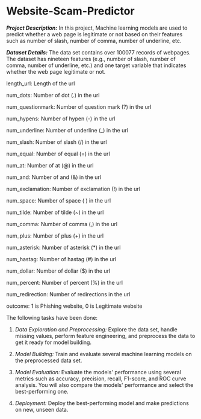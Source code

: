 # Website-Scam-Predictor

***Project Description:*** In this project, Machine learning models are used to predict whether a web page is legitimate or not based on their features such as number of slash, number of comma, number of underline, etc.

***Dataset Details:*** The data set contains over 100077 records of webpages. The dataset has nineteen features (e.g., number of slash, number of comma, number of underline, etc.) and one target variable that indicates whether the web page legitimate or not.

length_url: Length of the url

num_dots: Number of dot (.) in the url

num_questionmark: Number of question mark (?) in the url

num_hypens: Number of hypen (-) in the url

num_underline: Number of underline (_) in the url

num_slash: Number of slash (/) in the url

num_equal: Number of equal (=) in the url

num_at: Number of at (@) in the url

num_and: Number of and (&) in the url

num_exclamation: Number of exclamation (!) in the url

num_space: Number of space ( ) in the url

num_tilde: Number of tilde (~) in the url

num_comma: Number of comma (,) in the url

num_plus: Number of plus (+) in the url

num_asterisk: Number of asterisk (*) in the url

num_hastag: Number of hastag (#) in the url

num_dollar: Number of dollar ($) in the url

num_percent: Number of percent (%) in the url

num_redirection: Number of redirections in the url

outcome: 1 is Phishing website, 0 is Legitimate website

The following tasks have been done:

1) *Data Exploration and Preprocessing:* Explore the data set, handle missing values, perform feature engineering, and preprocess the data to get it ready for model building.

2) *Model Building:* Train and evaluate several machine learning models on the preprocessed data set.

3) *Model Evaluation:* Evaluate the models' performance using several metrics such as accuracy, precision, recall, F1-score, and ROC curve analysis. You will also compare the models' performance and select the best-performing one.

4) *Deployment:* Deploy the best-performing model and make predictions on new, unseen data.

